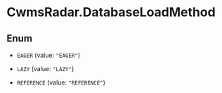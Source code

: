 # CwmsRadar.DatabaseLoadMethod

## Enum


* `EAGER` (value: `"EAGER"`)

* `LAZY` (value: `"LAZY"`)

* `REFERENCE` (value: `"REFERENCE"`)



